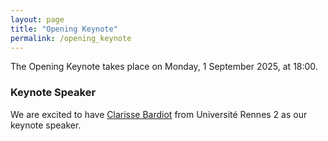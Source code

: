 ```yaml
---
layout: page
title: "Opening Keynote"
permalink: /opening_keynote
---
```


The Opening Keynote takes place on Monday, 1 September 2025, at 18:00.

### Keynote Speaker

We are excited to have [Clarisse Bardiot](https://perso.univ-rennes2.fr/en/clarisse.bardiot) from Université Rennes 2 as our keynote speaker.
